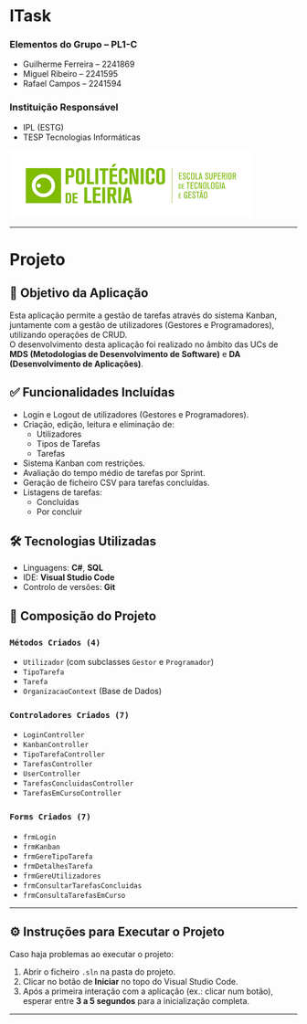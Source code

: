 # ITask

### **Elementos do Grupo – PL1-C**
- Guilherme Ferreira – 2241869  
- Miguel Ribeiro – 2241595  
- Rafael Campos – 2241594  

### **Instituição Responsável**
- IPL (ESTG)  
- TESP Tecnologias Informáticas

![Logo do IPL](Properties/DataSources/ued_h-01.png)

---

# Projeto

## 🎯 Objetivo da Aplicação
Esta aplicação permite a gestão de tarefas através do sistema Kanban, juntamente com a gestão de utilizadores (Gestores e Programadores), utilizando operações de CRUD.  
O desenvolvimento desta aplicação foi realizado no âmbito das UCs de **MDS (Metodologias de Desenvolvimento de Software)** e **DA (Desenvolvimento de Aplicações)**.

## ✅ Funcionalidades Incluídas
- Login e Logout de utilizadores (Gestores e Programadores).
- Criação, edição, leitura e eliminação de:
  - Utilizadores  
  - Tipos de Tarefas  
  - Tarefas  
- Sistema Kanban com restrições.
- Avaliação do tempo médio de tarefas por Sprint.
- Geração de ficheiro CSV para tarefas concluídas.
- Listagens de tarefas:
  - Concluídas  
  - Por concluir  

## 🛠️ Tecnologias Utilizadas
- Linguagens: **C#**, **SQL**
- IDE: **Visual Studio Code**
- Controlo de versões: **Git**

## 🧩 Composição do Projeto

### `Métodos Criados (4)`
- `Utilizador` (com subclasses `Gestor` e `Programador`)
- `TipoTarefa`
- `Tarefa`
- `OrganizacaoContext` (Base de Dados)

### `Controladores Criados (7)`
- `LoginController`
- `KanbanController`
- `TipoTarefaController`
- `TarefasController`
- `UserController`
- `TarefasConcluidasController`
- `TarefasEmCursoController`

### `Forms Criados (7)`
- `frmLogin`
- `frmKanban`
- `frmGereTipoTarefa`
- `frmDetalhesTarefa`
- `frmGereUtilizadores`
- `frmConsultarTarefasConcluidas`
- `frmConsultaTarefasEmCurso`

---

## ⚙️ Instruções para Executar o Projeto

Caso haja problemas ao executar o projeto:
1. Abrir o ficheiro `.sln` na pasta do projeto.
2. Clicar no botão de **Iniciar** no topo do Visual Studio Code.
3. Após a primeira interação com a aplicação (ex.: clicar num botão), esperar entre **3 a 5 segundos** para a inicialização completa.

---

